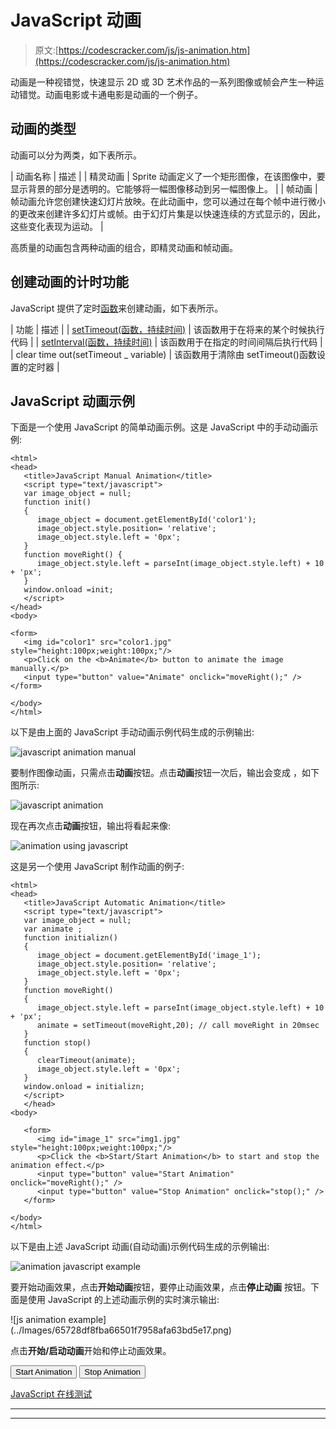 # JavaScript 动画

> 原文:[https://codescracker.com/js/js-animation.htm](https://codescracker.com/js/js-animation.htm)

动画是一种视错觉，快速显示 2D 或 3D 艺术作品的一系列图像或帧会产生一种运动错觉。动画电影或卡通电影是动画的一个例子。

## 动画的类型

动画可以分为两类，如下表所示。

| 动画名称 | 描述 |
| 精灵动画 | Sprite 动画定义了一个矩形图像，在该图像中，要显示背景的部分是透明的。它能够将一幅图像移动到另一幅图像上。 |
| 帧动画 | 帧动画允许您创建快速幻灯片放映。在此动画中，您可以通过在每个帧中进行微小的更改来创建许多幻灯片或帧。由于幻灯片集是以快速连续的方式显示的，因此，这些变化表现为运动。 |

高质量的动画包含两种动画的组合，即精灵动画和帧动画。

## 创建动画的计时功能

JavaScript 提供了定时[函数](/js/js-functions.htm)来创建动画，如下表所示。

| 功能 | 描述 |
| [setTimeout(函数，持续时间)](/js/js-settimeout-method.htm) | 该函数用于在将来的某个时候执行代码 |
| [setInterval(函数，持续时间)](/js/js-setinterval-method.htm) | 该函数用于在指定的时间间隔后执行代码 |
| clear time out(setTimeout _ variable) | 该函数用于清除由 setTimeout()函数设置的定时器 |

## JavaScript 动画示例

下面是一个使用 JavaScript 的简单动画示例。这是 JavaScript 中的手动动画示例:

```
<html>
<head>
   <title>JavaScript Manual Animation</title>
   <script type="text/javascript">
   var image_object = null;
   function init()
   {
      image_object = document.getElementById('color1');
      image_object.style.position= 'relative'; 
      image_object.style.left = '0px'; 
   }
   function moveRight() {
      image_object.style.left = parseInt(image_object.style.left) + 10 + 'px';
   }
   window.onload =init;
   </script>
</head>
<body>

<form>
   <img id="color1" src="color1.jpg" style="height:100px;weight:100px;"/>
   <p>Click on the <b>Animate</b> button to animate the image manually.</p>
   <input type="button" value="Animate" onclick="moveRight();" />
</form>

</body>
</html>
```

以下是由上面的 JavaScript 手动动画示例代码生成的示例输出:

![javascript animation manual](../Images/05f98cfaf04c1dddcc359a92a03e5961.png)

要制作图像动画，只需点击**动画**按钮。点击**动画**按钮一次后，输出会变成 ，如下图所示:

![javascript animation](../Images/fddf62144becd5f507067638e03cd46a.png)

现在再次点击**动画**按钮，输出将看起来像:

![animation using javascript](../Images/de23e7d2bdbe78066cfeb971b84eb352.png)

这是另一个使用 JavaScript 制作动画的例子:

```
<html>
<head>
   <title>JavaScript Automatic Animation</title>
   <script type="text/javascript">
   var image_object = null;
   var animate ;
   function initializn()
   {
      image_object = document.getElementById('image_1');
      image_object.style.position= 'relative'; 
      image_object.style.left = '0px'; 
   }
   function moveRight()
   {
      image_object.style.left = parseInt(image_object.style.left) + 10 + 'px';
      animate = setTimeout(moveRight,20); // call moveRight in 20msec
   }
   function stop()
   {
      clearTimeout(animate);
      image_object.style.left = '0px'; 
   }
   window.onload = initializn;
   </script>
   </head>
<body>

   <form>
      <img id="image_1" src="img1.jpg" style="height:100px;weight:100px;"/>
      <p>Click the <b>Start/Start Animation</b> to start and stop the animation effect.</p>
      <input type="button" value="Start Animation" onclick="moveRight();" />
      <input type="button" value="Stop Animation" onclick="stop();" />
   </form>

</body>
</html>
```

以下是由上述 JavaScript 动画(自动动画)示例代码生成的示例输出:

![animation javascript example](../Images/a4a2bd52dbe44cf968268ec4c25dcee0.png)

要开始动画效果，点击**开始动画**按钮，要停止动画效果，点击**停止动画** 按钮。下面是使用 JavaScript 的上述动画示例的实时演示输出:

<form>![js animation example](../Images/65728df8fba66501f7958afa63bd5e17.png)

点击**开始/启动动画**开始和停止动画效果。

<input type="button" value="Start Animation" onclick="moveRight();"> <input type="button" value="Stop Animation" onclick="stop();"></form>

[JavaScript 在线测试](/exam/showtest.php?subid=6)

* * *

* * *
